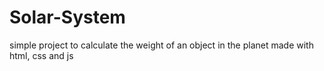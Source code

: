 # Solar-System
simple project to calculate the weight of an object in the planet made with html, css and js
